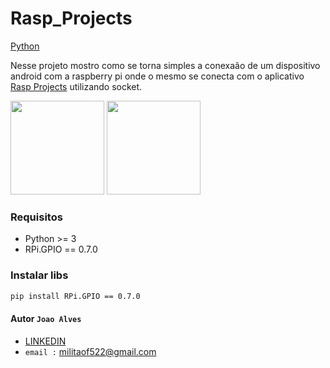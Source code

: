 # Rasp_Projects

[Python](https://www.python.org/) 

Nesse projeto mostro como se torna simples a conexaão de um dispositivo android com a raspberry pi onde o mesmo se conecta com o aplicativo [Rasp Projects](https://play.google.com/store/apps/details?id=org.jmapp.com.myapp) utilizando socket.

<img src="https://www.distek.com/blog/wp-content/uploads/2016/10/raspberry-pi-logo-300x169.png" width="150px"/> <img src="https://w7.pngwing.com/pngs/834/261/png-transparent-android-ios-handheld-devices-computer-file-android-android-logo-leaf-text-logo-thumbnail.png" width="150px"/>                                                  




### Requisitos

- Python >= 3
- RPi.GPIO == 0.7.0  


### Instalar libs

```bash
pip install RPi.GPIO == 0.7.0  
```
 









#### Autor `Joao Alves`
- [LINKEDIN](https://www.linkedin.com/in/joao-alves-505b541a8)
- `email :` militaof522@gmail.com 

 
 


